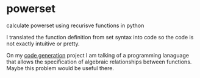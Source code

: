 # powerset
calculate powerset using recurisve functions in python

I translated the function definition from set syntax into code so the code is not exactly intuitive or pretty.

On my [code generation](https://github.com/samsquire/code-generation) project I am talking of a programming lanaguage that allows the specification of algebraic relationships between functions. Maybe this problem would be useful there.
